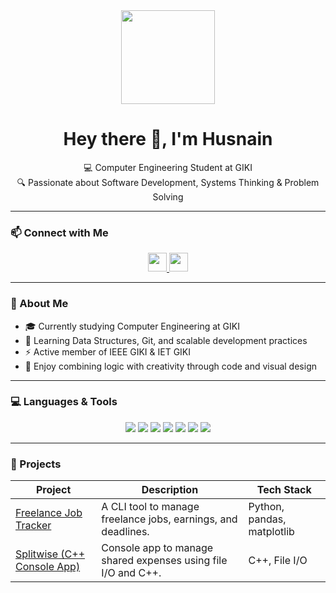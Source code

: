 <div align="center">
  <img src="https://media.giphy.com/media/M9gbBd9nbDrOTu1Mqx/giphy.gif" height="150" />
</div>

<h1 align="center">Hey there 👋, I'm Husnain</h1>

<p align="center">
  💻 Computer Engineering Student at GIKI <br>
  🔍 Passionate about Software Development, Systems Thinking & Problem Solving <br>
</p>

---

### 📫 Connect with Me

<div align="center">
  <a href="https://www.linkedin.com/in/husnainjatoi/">
    <img src="https://img.shields.io/badge/LinkedIn-0077B5?style=for-the-badge&logo=linkedin&logoColor=white" height="30" />
  </a>
  <a href="https://www.dropbox.com/scl/fi/g9faxdaab3qj90wii4buq/Muhammad-Husnain-Jatoi-Resume.pdf?rlkey=1xli1m49eqcw8d7943uqf8s5d&st=k9x50a5z&dl=0">
    <img src="https://img.shields.io/badge/Resume-808080?style=for-the-badge&logo=read-the-docs&logoColor=white" height="30" />
  </a>
</div>

---

### 🧠 About Me

- 🎓 Currently studying Computer Engineering at GIKI  
- 🌱 Learning Data Structures, Git, and scalable development practices  
- ⚡ Active member of IEEE GIKI & IET GIKI  
- 🎨 Enjoy combining logic with creativity through code and visual design

---

### 💻 Languages & Tools

<div align="center">
  <img src="https://img.shields.io/badge/C++-00599C?style=for-the-badge&logo=c%2B%2B&logoColor=white" />
  <img src="https://img.shields.io/badge/Python-3776AB?style=for-the-badge&logo=python&logoColor=white" />
  <img src="https://img.shields.io/badge/HTML5-E34F26?style=for-the-badge&logo=html5&logoColor=white" />
  <img src="https://img.shields.io/badge/CSS3-1572B6?style=for-the-badge&logo=css3&logoColor=white" />
  <img src="https://img.shields.io/badge/VSCode-007ACC?style=for-the-badge&logo=visual-studio-code&logoColor=white" />
  <img src="https://img.shields.io/badge/Git-F05032?style=for-the-badge&logo=git&logoColor=white" />
  <img src="https://img.shields.io/badge/Photoshop-31A8FF?style=for-the-badge&logo=adobe-photoshop&logoColor=white" />
</div>

---

### 📂 Projects

| Project | Description | Tech Stack |
|--------|-------------|------------|
| [Freelance Job Tracker](https://github.com/husnainjatoi/freelance-job-tracker) | A CLI tool to manage freelance jobs, earnings, and deadlines. | Python, pandas, matplotlib |
| [Splitwise (C++ Console App)](https://github.com/husnainjatoi/splitwise-clone) | Console app to manage shared expenses using file I/O and C++. | C++, File I/O |
